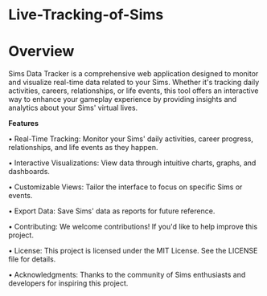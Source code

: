 # Live-Tracking-of-Sims
# Overview
Sims Data Tracker is a comprehensive web application designed to monitor and visualize real-time data related to your Sims. Whether it's tracking daily activities, careers, relationships, or life events, this tool offers an interactive way to enhance your gameplay experience by providing insights and analytics about your Sims' virtual lives.

**Features**

• Real-Time Tracking: Monitor your Sims' daily activities, career progress, relationships, and life events as they happen.

• Interactive Visualizations: View data through intuitive charts, graphs, and dashboards.

• Customizable Views: Tailor the interface to focus on specific Sims or events.

• Export Data: Save Sims' data as reports for future reference.

• Contributing:
We welcome contributions! If you'd like to help improve this project.

• License:
This project is licensed under the MIT License. See the LICENSE file for details.

• Acknowledgments:
Thanks to the community of Sims enthusiasts and developers for inspiring this project.




